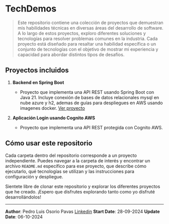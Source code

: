 # TechDemos

> Este repositorio contiene una colección de proyectos que demuestran mis habilidades técnicas en diversas áreas del desarrollo de software. A lo largo de estos proyectos, exploro diferentes soluciones y tecnologías para resolver problemas comunes en la industria. Cada proyecto está diseñado para resaltar una habilidad específica o un conjunto de tecnologías con el objetivo de mostrar mi experiencia y capacidad para abordar distintos tipos de desafíos.

## Proyectos incluidos

1. **Backend en Spring Boot**
   - Proyecto que implementa una API REST usando Spring Boot con Java 21. Incluye conexión de bases de datos relacionales mysql en nube azure y h2, ademas de guías para despliegues en AWS usando imagenes docker. [Ver proyecto](demoserviciosrest/backend/README.md)
   
2. **Aplicación Login usando Cognito AWS**
   - Proyecto que implementa una API REST protegida con Cognito AWS. 

## Cómo usar este repositorio

Cada carpeta dentro del repositorio corresponde a un proyecto independiente. Puedes navegar a la carpeta de interés y encontrar un archivo `README.md` específico para ese proyecto, que describe cómo ejecutarlo, qué tecnologías se utilizan y las instrucciones para configuración y despliegue.

Sientete libre de clonar este repositorio y explorar los diferentes proyectos que he creado. ¡Espero que disfrutes explorando tanto como yo disfruté desarrollándolos!

---

**Author**: Pedro Luis Osorio Pavas [Linkedin](www.linkedin.com/in/pedro-luis-osorio-pavas-68b3a7106)
**Start Date**: 28-09-2024
**Update Date**: 06-10-2024

